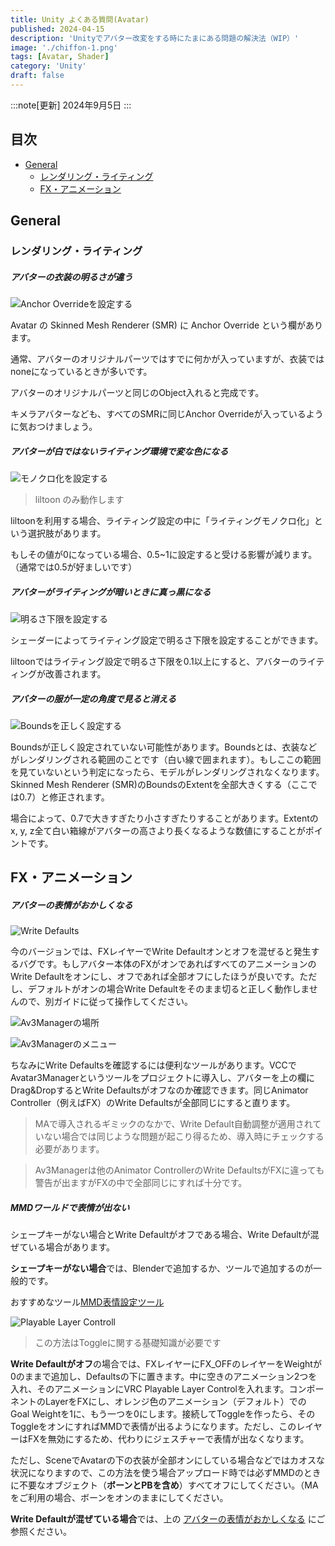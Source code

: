 ```yaml
---
title: Unity よくある質問(Avatar)
published: 2024-04-15
description: 'Unityでアバター改変をする時にたまにある問題の解決法（WIP）'
image: './chiffon-1.png'
tags: [Avatar, Shader]
category: 'Unity'
draft: false
---
```

:::note[更新]
2024年9月5日
:::

## 目次
- [General](#General)
  - [レンダリング・ライティング](#レンダリング・ライティング)
  - [FX・アニメーション](#FX・アニメーション)

## General

### レンダリング・ライティング

##### **アバターの衣装の明るさが違う**

![Anchor Overrideを設定する](./unity-anchor.png)

Avatar の Skinned Mesh Renderer (SMR) に Anchor Override という欄があります。

通常、アバターのオリジナルパーツではすでに何かが入っていますが、衣装ではnoneになっているときが多いです。

アバターのオリジナルパーツと同じのObject入れると完成です。

キメラアバターなども、すべてのSMRに同じAnchor Overrideが入っているように気おつけましょう。

##### **アバターが白ではないライティング環境で変な色になる**

![モノクロ化を設定する](./unity-monochrome.png)

> liltoon のみ動作します

liltoonを利用する場合、ライティング設定の中に「ライティングモノクロ化」という選択肢があります。

もしその値が0になっている場合、0.5~1に設定すると受ける影響が減ります。（通常では0.5が好ましいです）

##### **アバターがライティングが暗いときに真っ黒になる**

![明るさ下限を設定する](./unity-brightness.png)

シェーダーによってライティング設定で明るさ下限を設定することができます。

liltoonではライティング設定で明るさ下限を0.1以上にすると、アバターのライティングが改善されます。

##### **アバターの服が一定の角度で見ると消える**

![Boundsを正しく設定する](./unity-bounds.png)

Boundsが正しく設定されていない可能性があります。Boundsとは、衣装などがレンダリングされる範囲のことです（白い線で囲まれます）。もしここの範囲を見ていないという判定になったら、モデルがレンダリングされなくなります。Skinned Mesh Renderer (SMR)のBoundsのExtentを全部大きくする（ここでは0.7）と修正されます。

場合によって、0.7で大きすぎたり小さすぎたりすることがあります。Extentのx, y, z全て白い箱線がアバターの高さより長くなるような数値にすることがポイントです。

## FX・アニメーション

##### **アバターの表情がおかしくなる**

![Write Defaults](./unity-wd.png)

今のバージョンでは、FXレイヤーでWrite Defaultオンとオフを混ぜると発生するバグです。もしアバター本体のFXがオンであればすべてのアニメーションのWrite Defaultをオンにし、オフであれば全部オフにしたほうが良いです。ただし、デフォルトがオンの場合Write Defaultをそのまま切ると正しく動作しませんので、別ガイドに従って操作してください。

![Av3Managerの場所](./unity-av3mposition.png)

![Av3Managerのメニュー](./unity-av3mmenu.png)

ちなみにWrite Defaultsを確認するには便利なツールがあります。VCCでAvatar3Managerというツールをプロジェクトに導入し、アバターを上の欄にDrag&DropするとWrite Defaultsがオフなのか確認できます。同じAnimator Controller（例えばFX）のWrite Defaultsが全部同じにすると直ります。

> MAで導入されるギミックのなかで、Write Default自動調整が適用されていない場合では同じような問題が起こり得るため、導入時にチェックする必要があります。

> Av3Managerは他のAnimator ControllerのWrite DefaultsがFXに違っても警告が出ますがFXの中で全部同じにすれば十分です。

##### **MMDワールドで表情が出ない**

シェープキーがない場合とWrite Defaultがオフである場合、Write Defaultが混ぜている場合があります。

**シェープキーがない場合**では、Blenderで追加するか、ツールで追加するのが一般的です。
    
おすすめなツール[MMD表情設定ツール](https://booth.pm/ja/items/3696116)

![Playable Layer Controll](./unity-wdonmmd.png)

> この方法はToggleに関する基礎知識が必要です

**Write Defaultがオフ**の場合では、FXレイヤーにFX_OFFのレイヤーをWeightが0のままで追加し、Defaultsの下に置きます。中に空きのアニメーション2つを入れ、そのアニメーションにVRC Playable Layer Controlを入れます。コンポーネントのLayerをFXにし、オレンジ色のアニメーション（デフォルト）でのGoal Weightを1に、もう一つを0にします。接続してToggleを作ったら、そのToggleをオンにすればMMDで表情が出るようになります。ただし、このレイヤーはFXを無効にするため、代わりにジェスチャーで表情が出なくなります。

ただし、SceneでAvatarの下の衣装が全部オンにしている場合などではカオスな状況になりますので、この方法を使う場合アップロード時では必ずMMDのときに不要なオブジェクト（**ボーンとPBを含め**）すべてオフにしてください。（MAをご利用の場合、ボーンをオンのままにしてください。
<br>

**Write Defaultが混ぜている場合**では、上の [アバターの表情がおかしくなる](#アバターの表情がおかしくなる) にご参照ください。